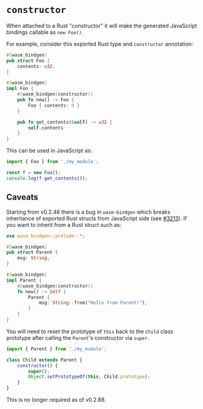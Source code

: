 # `constructor`

When attached to a Rust "constructor" it will make the generated JavaScript
bindings callable as `new Foo()`.

For example, consider this exported Rust type and `constructor` annotation:

```rust
#[wasm_bindgen]
pub struct Foo {
    contents: u32,
}

#[wasm_bindgen]
impl Foo {
    #[wasm_bindgen(constructor)]
    pub fn new() -> Foo {
        Foo { contents: 0 }
    }

    pub fn get_contents(&self) -> u32 {
        self.contents
    }
}
```

This can be used in JavaScript as:

```js
import { Foo } from './my_module';

const f = new Foo();
console.log(f.get_contents());
```

## Caveats

Starting from v0.2.48 there is a bug in `wasm-bindgen` which breaks inheritance of exported Rust structs from JavaScript side (see [#3213](https://github.com/rustwasm/wasm-bindgen/issues/3213)). If you want to inherit from a Rust struct such as:

```rust
use wasm_bindgen::prelude::*;

#[wasm_bindgen]
pub struct Parent {
    msg: String,
}

#[wasm_bindgen]
impl Parent {
    #[wasm_bindgen(constructor)]
    fn new() -> Self {
        Parent {
            msg: String::from("Hello from Parent!"),
        }
    }
}
```

You will need to reset the prototype of `this` back to the `Child` class prototype after calling the `Parent`'s constructor via `super`.

```js
import { Parent } from './my_module';

class Child extends Parent {
    constructor() {
        super();
        Object.setPrototypeOf(this, Child.prototype);
    }
}
```

This is no longer required as of v0.2.88.
